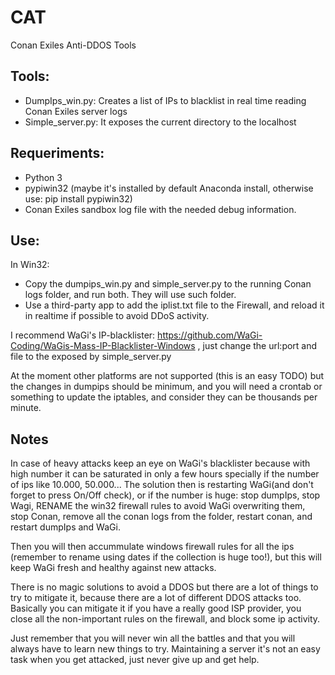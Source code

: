 # CAT
Conan Exiles Anti-DDOS Tools

## Tools:
- DumpIps_win.py: Creates a list of IPs to blacklist in real time reading Conan Exiles server logs
- Simple_server.py: It exposes the current directory to the localhost

## Requeriments:
- Python 3
- pypiwin32 (maybe it's installed by default Anaconda install, otherwise use: pip install pypiwin32)
- Conan Exiles sandbox log file with the needed debug information.

## Use:
In Win32: 
- Copy the dumpips_win.py and simple_server.py to the running Conan logs folder, and run both. They will use such folder.
- Use a third-party app to add the iplist.txt file to the Firewall, and reload it in realtime if possible to avoid DDoS activity. 

I recommend WaGi's IP-blacklister: https://github.com/WaGi-Coding/WaGis-Mass-IP-Blacklister-Windows , just change the url:port and file to the exposed by simple_server.py 

At the moment other platforms are not supported (this is an easy TODO) but the changes in dumpips should be minimum, and you will need a crontab or something to update the iptables, and consider they can be thousands per minute. 

## Notes
In case of heavy attacks keep an eye on WaGi's blacklister because with high number it can be saturated in only a few hours specially if the number of ips like 10.000, 50.000... 
The solution then is restarting WaGi(and don't forget to press On/Off check), or if the number is huge: stop dumpIps, stop Wagi, RENAME the win32 firewall rules to avoid WaGi overwriting them, stop Conan, remove all the conan logs from the folder, restart conan, and restart dumpIps and WaGi. 

Then you will then accummulate windows firewall rules for all the ips (remember to rename using dates if the collection is huge too!), but this will keep WaGi fresh and healthy against new attacks.

There is no magic solutions to avoid a DDOS but there are a lot of things to try to mitigate it, because there are a lot of different DDOS attacks too. Basically you can mitigate it if you have a really good ISP provider, you close all the non-important rules on the firewall, and block some ip activity. 


Just remember that you will never win all the battles and that you will always have to learn new things to try. Maintaining a server it's not an easy task when you get attacked, just never give up and get help.
